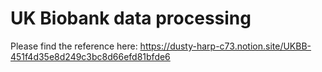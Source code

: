 # UK Biobank data processing
Please find the reference here:
https://dusty-harp-c73.notion.site/UKBB-451f4d35e8d249c3bc8d66efd81bfde6
